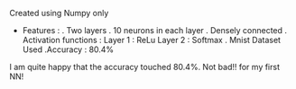 Created using Numpy only

- Features : 
   . Two layers
   . 10 neurons in each layer
   . Densely connected
   . Activation functions : 
                        Layer 1 : ReLu
                        Layer 2 : Softmax 
   . Mnist Dataset Used
   .Accuracy : 80.4% 

I am quite happy that the accuracy touched 80.4%. Not bad!! for my first NN!